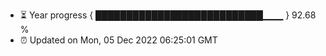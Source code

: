 - ⏳ Year progress { ███████████████████████████▁▁▁ } 92.68 %
- ⏰ Updated on Mon, 05 Dec 2022 06:25:01 GMT

